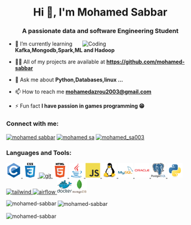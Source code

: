 <h1 align="center">Hi 👋, I'm Mohamed Sabbar</h1>
<h3 align="center">A passionate data and software Engineering Student</h3>

<p align="left"> <img src="https://cdn.dribbble.com/users/1162077/screenshots/3848914/programmer.gif" alt="Coding" align="right" width="300" /> </p>

- 🌱 I’m currently learning **Kafka,Mongodb,Spark,ML and Hadoop**

- 👨‍💻 All of my projects are available at **https://github.com/mohamed-sabbar**

- 💬 Ask me about **Python,Databases,linux ...**

- 📫 How to reach me **mohamedazrou2003@gmail.com**

- ⚡ Fun fact **I have passion in games programming 😁**

<h3 align="left">Connect with me:</h3>
<p align="left">
<a href="https://linkedin.com/in/mohamed sabbar" target="blank"><img align="center" src="https://raw.githubusercontent.com/rahuldkjain/github-profile-readme-generator/master/src/images/icons/Social/linked-in-alt.svg" alt="mohamed sabbar" height="30" width="40" /></a>
<a href="https://fb.com/mohamed sa" target="blank"><img align="center" src="https://raw.githubusercontent.com/rahuldkjain/github-profile-readme-generator/master/src/images/icons/Social/facebook.svg" alt="mohamed sa" height="30" width="40" /></a>
<a href="https://instagram.com/mohamed_sa003" target="blank"><img align="center" src="https://raw.githubusercontent.com/rahuldkjain/github-profile-readme-generator/master/src/images/icons/Social/instagram.svg" alt="mohamed_sa003" height="30" width="40" /></a>
</p>

<h3 align="left">Languages and Tools:</h3>
<p align="left"> <a href="https://www.cprogramming.com/" target="_blank" rel="noreferrer"> <img src="https://raw.githubusercontent.com/devicons/devicon/master/icons/c/c-original.svg" alt="c" width="40" height="40"/> </a> <a href="https://www.w3schools.com/css/" target="_blank" rel="noreferrer"> <img src="https://raw.githubusercontent.com/devicons/devicon/master/icons/css3/css3-original-wordmark.svg" alt="css3" width="40" height="40"/> </a> <a href="https://git-scm.com/" target="_blank" rel="noreferrer"> <img src="https://www.vectorlogo.zone/logos/git-scm/git-scm-icon.svg" alt="git" width="40" height="40"/> </a> <a href="https://www.w3.org/html/" target="_blank" rel="noreferrer"> <img src="https://raw.githubusercontent.com/devicons/devicon/master/icons/html5/html5-original-wordmark.svg" alt="html5" width="40" height="40"/> </a> <a href="https://www.java.com" target="_blank" rel="noreferrer"> <img src="https://raw.githubusercontent.com/devicons/devicon/master/icons/java/java-original.svg" alt="java" width="40" height="40"/> </a> <a href="https://developer.mozilla.org/en-US/docs/Web/JavaScript" target="_blank" rel="noreferrer"> <img src="https://raw.githubusercontent.com/devicons/devicon/master/icons/javascript/javascript-original.svg" alt="javascript" width="40" height="40"/> </a> <a href="https://www.linux.org/" target="_blank" rel="noreferrer"> <img src="https://raw.githubusercontent.com/devicons/devicon/master/icons/linux/linux-original.svg" alt="linux" width="40" height="40"/> </a> <a href="https://www.mysql.com/" target="_blank" rel="noreferrer"> <img src="https://raw.githubusercontent.com/devicons/devicon/master/icons/mysql/mysql-original-wordmark.svg" alt="mysql" width="40" height="40"/> </a> <a href="https://www.oracle.com/" target="_blank" rel="noreferrer"> <img src="https://raw.githubusercontent.com/devicons/devicon/master/icons/oracle/oracle-original.svg" alt="oracle" width="40" height="40"/> </a> <a href="https://www.postgresql.org" target="_blank" rel="noreferrer"> <img src="https://raw.githubusercontent.com/devicons/devicon/master/icons/postgresql/postgresql-original-wordmark.svg" alt="postgresql" width="40" height="40"/> </a> <a href="https://www.python.org" target="_blank" rel="noreferrer"> <img src="https://raw.githubusercontent.com/devicons/devicon/master/icons/python/python-original.svg" alt="python" width="40" height="40"/> </a> <a href="https://tailwindcss.com/" target="_blank" rel="noreferrer"> <img src="https://www.vectorlogo.zone/logos/tailwindcss/tailwindcss-icon.svg" alt="tailwind" width="40" height="40"/> </a> <a href="https://airflow.apache.org/" target="_blank" rel="noreferrer"> <img src="https://camo.githubusercontent.com/b764cfbd6a0ef4390656c4b9b2e3b2f169f22d491b8aaea71ae124dcd5613e61/68747470733a2f2f63646e2e6a7364656c6976722e6e65742f67682f64657669636f6e732f64657669636f6e2f69636f6e732f617061636865616972666c6f772f617061636865616972666c6f772d6f726967696e616c2e737667" alt="airflow" width="40" height="40"/> </a> <a><img src="https://raw.githubusercontent.com/devicons/devicon/master/icons/docker/docker-original-wordmark.svg" alt="Docker" width="40" height="40"></a><a><img src="https://raw.githubusercontent.com/devicons/devicon/master/icons/mongodb/mongodb-original-wordmark.svg" alt="Mongodb" width="40" height="40"></a> </p>

<p><img align="left" src="https://github-readme-stats.vercel.app/api/top-langs?username=mohamed-sabbar&show_icons=true&locale=en&layout=compact" alt="mohamed-sabbar" /></p>

<p>&nbsp;<img align="center" src="https://github-readme-stats.vercel.app/api?username=mohamed-sabbar&show_icons=true&locale=en" alt="mohamed-sabbar" /></p>

<p><img align="center" src="https://github-readme-streak-stats.herokuapp.com/?user=mohamed-sabbar&" alt="mohamed-sabbar" /></p>
